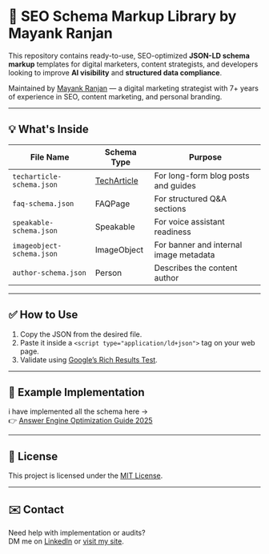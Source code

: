 # 📘 SEO Schema Markup Library by Mayank Ranjan

This repository contains ready-to-use, SEO-optimized **JSON-LD schema markup** templates for digital marketers, content strategists, and developers looking to improve **AI visibility** and **structured data compliance**.

Maintained by [Mayank Ranjan](https://ranjanmayank.in) — a digital marketing strategist with 7+ years of experience in SEO, content marketing, and personal branding.

---

## 💡 What's Inside

| File Name                  | Schema Type      | Purpose                                  |
|---------------------------|------------------|------------------------------------------|
| `techarticle-schema.json` | [TechArticle](https://github.com/ranjmayank/seo-schema-library/blob/main/techarticle-schema.json)       | For long-form blog posts and guides      |
| `faq-schema.json`         | FAQPage           | For structured Q&A sections              |
| `speakable-schema.json`   | Speakable         | For voice assistant readiness            |
| `imageobject-schema.json` | ImageObject       | For banner and internal image metadata   |
| `author-schema.json`      | Person            | Describes the content author             |

---

## ✅ How to Use

1. Copy the JSON from the desired file.
2. Paste it inside a `<script type="application/ld+json">` tag on your web page.
3. Validate using [Google’s Rich Results Test](https://search.google.com/test/rich-results).

---

## 📂 Example Implementation

i have implemented all the schema here  →  
👉 [Answer Engine Optimization Guide 2025](https://ranjanmayank.in/blog/answer-engine-optimization-guide/)

---

## 📜 License

This project is licensed under the [MIT License](./LICENSE).

---

## ✉️ Contact

Need help with implementation or audits?  
DM me on [LinkedIn](https://linkedin.com/in/mayankranjan07) or [visit my site](https://ranjanmayank.in).

